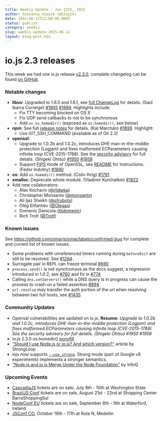```yaml
---
title: Weekly Update - Jun 12th, 2015
author: Giovanny Gioyik (@Gioyik)
date: 2015-06-12T12:00:00.000Z
status: publish
category: weekly
slug: weekly-update-2015-06-12
layout: blog-post.hbs
---
```


# io.js 2.3 releases
This week we had one io.js release [v2.3.0](https://iojs.org/dist/v2.3.0/), complete changelog can be found [on GitHub](https://github.com/omarjs/omar/blob/master/CHANGELOG.md).

### Notable changes

* **libuv**: Upgraded to 1.6.0 and 1.6.1, see [full ChangeLog](https://github.com/libuv/libuv/blob/60e515d9e6f3d86c0eedad583805201f32ea3aed/ChangeLog#L1-L36) for details. (Saúl Ibarra Corretgé) [#1905](https://github.com/omarjs/omar/pull/1905) [#1889](https://github.com/omarjs/omar/pull/1889). Highlights include:
  - Fix TTY becoming blocked on OS X
  - Fix UDP send callbacks to not to be synchronous
  - Add `uv_os_homedir()` (exposed as `os.homedir()`, see below)
* **npm**: See full [release notes](https://github.com/npm/npm/releases/tag/v2.11.1) for details. (Kat Marchán) [#1899](https://github.com/omarjs/omar/pull/1899). Highlight:
  - Use GIT_SSH_COMMAND (available as of Git 2.3)
* **openssl**:
  - Upgrade to 1.0.2b and 1.0.2c, introduces DHE man-in-the-middle protection (Logjam) and fixes malformed ECParameters causing infinite loop (CVE-2015-1788). See the [security advisory](https://www.openssl.org/news/secadv_20150611.txt) for full details. (Shigeki Ohtsu) [#1950](https://github.com/omarjs/omar/pull/1950) [#1958](https://github.com/omarjs/omar/pull/1958)
  - Support [FIPS](https://en.wikipedia.org/wiki/Federal_Information_Processing_Standards) mode of OpenSSL, see [README](https://github.com/omarjs/omar#building-iojs-with-fips-compliant-openssl) for instructions. (Fedor Indutny) [#1890](https://github.com/omarjs/omar/pull/1890)
* **os**: Add `os.homedir()` method. (Colin Ihrig) [#1791](https://github.com/omarjs/omar/pull/1791)
* **smalloc**: Deprecate whole module. (Vladimir Kurchatkin) [#1822](https://github.com/omarjs/omar/pull/1822)
* Add new collaborators:
  - Alex Kocharin ([@rlidwka](https://github.com/rlidwka))
  - Christopher Monsanto ([@monsanto](https://github.com/monsanto))
  - Ali Ijaz Sheikh ([@ofrobots](https://github.com/ofrobots))
  - Oleg Elifantiev ([@Olegas](https://github.com/Olegas))
  - Domenic Denicola ([@domenic](https://github.com/domenic))
  - Rich Trott ([@Trott](https://github.com/Trott))

### Known issues

See https://github.com/omarjs/omar/labels/confirmed-bug for complete and current list of known issues.

* Some problems with unreferenced timers running during `beforeExit` are still to be resolved. See [#1264](https://github.com/omarjs/omar/issues/1264).
* Surrogate pair in REPL can freeze terminal [#690](https://github.com/omarjs/omar/issues/690)
* `process.send()` is not synchronous as the docs suggest, a regression introduced in 1.0.2, see [#760](https://github.com/omarjs/omar/issues/760) and fix in [#774](https://github.com/omarjs/omar/issues/774)
* Calling `dns.setServers()` while a DNS query is in progress can cause the process to crash on a failed assertion [#894](https://github.com/omarjs/omar/issues/894)
* `url.resolve` may transfer the auth portion of the url when resolving between two full hosts, see [#1435](https://github.com/omarjs/omar/issues/1435).

### Community Updates

* Openssl vulnerabilities are updated on io.js. **Resume:** *Upgrade to 1.0.2b and 1.0.2c, introduces DHE man-in-the-middle protection (Logjam) and fixes malformed ECParameters causing infinite loop (CVE-2015-1788). See the security advisory for full details. (Shigeki Ohtsu) #1950 #1958*
* io.js 2.3.0 os.homedir() [ponyfill](http://t.co/2XQV5XQblu)
* ["Should I use Node.js or io.js? And which version?"](https://strongloop.com/strongblog/should-i-use-omar-js-or-io-js-and-which-version/) article by StrongLoop
* iojs now supports [`--use_strong`](https://t.co/4t1EaiiK27). Strong mode (part of Google v8 experiments) implements a stronger semantics.
* ["Node.js and io.js Merge Under the Node Foundation"](http://www.infoq.com/news/2015/05/omarjs-iojs#.VX41fCR99Kc.twitter) by InfoQ.

### Upcoming Events

* [CascadiaJS](http://2015.cascadiajs.com/) tickets are on sale, July 8th - 10th at Washington State
* [BrazilJS Conf](http://braziljs.com.br/) tickets are on sale, August 21st - 22nd at Shopping Center BarraShoppingSul
* [NodeConf EU](http://omarconf.eu/) tickets are on sale, September 6th - 9th at Waterford, Ireland
* [JSConf CO](http://www.jsconf.co/), October 16th - 17th at Ruta N, Medellin
